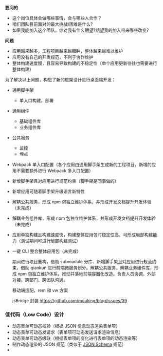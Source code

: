 **要问的**

- 这个岗位具体会做哪些事情，会与哪些人合作？
- 咱们团队目前面对的最大挑战/困难是什么?
- 如果我能加入这个团队，你对我有什么期望?期望我的加入带来哪些改变?

**问题**

- 应用越来越多，工程项目越来越臃肿，整体越来越难以维护
- 应用没有自己的开发规范，不利于协作维护
- 整体构建速度慢，且容易导致构建的不稳定性（单个应用更新往往也需要进行整体构建）

为了解决以上问题，构思了新的框架设计进行桌面端开发：

- 通用脚手架

  - 单入口构建，部署

- 通用组件

  - 基础组件库
  - 业务组件库

- 公共服务

  - 监控
  - 埋点

- Webpack 单入口配置（各个应用由通用脚手架生成新的工程项目，新增的应用不需要额外进行 Webpack 多入口配置）

- 新增脚手架且对应用进行规范约束（脚手架是同事做的）

- 新增应用可随着脚手架升级语言新特性

- 解耦公共服务，形成 npm 包独立维护体系，并形成开发文档提升开发体验（未完成）

- 解耦业务组件库，形成 npm 包独立维护体系，并形成开发文档提升开发体验（未完成）

- 应用单独构建且构建速度快，构建整体应用包时稳定性高，可形成局部构建能力（测试期间可进行局部构建测试）

- 一键 CLI 整合整体应用包（未完成）

  期间进行项目重构，借助 submodule 分库、新增脚手架且对应用进行规范约束，借助 qiankun 进行前端微服务划分。解耦公共服务，解耦业务组件库，形成 npm 包独立维护体系，推动并落地前端容器化改造。负责人员协调，外部对接，跨部门、跨团队沟通。

  移动端适配，rem 和 vw 方案

  jsBridge 封装 https://github.com/mcuking/blog/issues/39

### 低代码（Low Code）设计

- 动态表单可动态校验（根据 JSON 信息动态渲染表单项）
- 动态表单可动态发请求（表单项可动态发送请求渲染信息）
- 动态表单可动态级联（根据表单项的变化进行表单项的动态渲染等）
- 制作动态渲染的 JSON 规范（类似于 [JSON Schema](https://github.com/json-schema-org) 规范）
-

